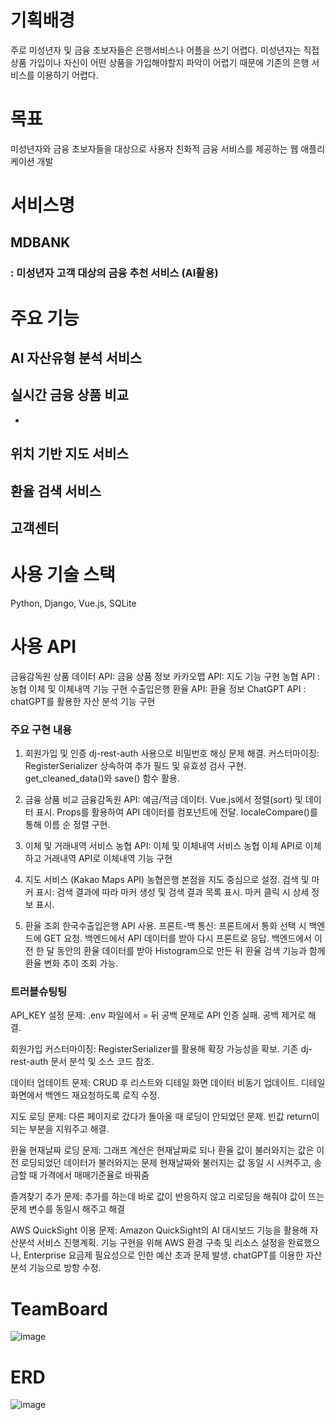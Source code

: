 # 기획배경
주로 미성년자 및 금융 초보자들은 은행서비스나 어플을 쓰기 어렵다.
미성년자는 직접 상품 가입이나 자신이 어떤 상품을 가입해야할지 파악이 어렵기 때문에
기존의 은행 서비스를 이용하기 어렵다.

# 목표
미성년자와 금융 초보자들을 대상으로 사용자 친화적 금융 서비스를 제공하는 웹 애플리케이션 개발

# 서비스명
## MDBANK
### : 미성년자 고객 대상의 금융 추천 서비스 (AI활용)

# 주요 기능
## AI 자산유형 분석 서비스

## 실시간 금융 상품 비교
  - 
## 위치 기반 지도 서비스

## 환율 검색 서비스

## 고객센터

# 사용 기술 스택
Python, Django, Vue.js, SQLite

# 사용 API
금융감독원 상품 데이터 API: 금융 상품 정보
카카오맵 API: 지도 기능 구현
농협 API : 농협 이체 및 이체내역 기능 구현
수출입은행 환율 API: 환율 정보
ChatGPT API : chatGPT를 활용한 자산 분석 기능 구현


### 주요 구현 내용
1. 회원가입 및 인증
dj-rest-auth 사용으로 비밀번호 해싱 문제 해결.
커스터마이징:
RegisterSerializer 상속하여 추가 필드 및 유효성 검사 구현.
get_cleaned_data()와 save() 함수 활용.

2. 금융 상품 비교
금융감독원 API: 예금/적금 데이터.
Vue.js에서 정렬(sort) 및 데이터 표시.
Props를 활용하여 API 데이터를 컴포넌트에 전달.
localeCompare()를 통해 이름 순 정렬 구현.

3. 이체 및 거래내역 서비스
농협 API: 이체 및 이체내역 서비스
농협 이체 API로 이체하고 거래내역 API로 이체내역 기능 구현

4. 지도 서비스 (Kakao Maps API)
농협은행 본점을 지도 중심으로 설정.
검색 및 마커 표시:
검색 결과에 따라 마커 생성 및 검색 결과 목록 표시.
마커 클릭 시 상세 정보 표시.

5. 환율 조회
한국수출입은행 API 사용.
프론트-백 통신:
프론트에서 통화 선택 시 백엔드에 GET 요청.
백엔드에서 API 데이터를 받아 다시 프론트로 응답.
백엔드에서 이전 한 달 동안의 환율 데이터를 받아 Histogram으로 만든 뒤
환율 검색 기능과 함께 환율 변화 추이 조회 가능.

### 트러블슈팅팅
API_KEY 설정 문제:
.env 파일에서 = 뒤 공백 문제로 API 인증 실패.
공백 제거로 해결.

회원가입 커스터마이징:
RegisterSerializer를 활용해 확장 가능성을 확보.
기존 dj-rest-auth 문서 분석 및 소스 코드 참조.

데이터 업데이트 문제:
CRUD 후 리스트와 디테일 화면 데이터 비동기 업데이트.
디테일 화면에서 백엔드 재요청하도록 로직 수정.

지도 로딩 문제:
다른 페이지로 갔다가 돌아올 때 로딩이 안되었던 문제.
빈값 return이 되는 부분을 지워주고 해결.

환율 현재날짜 로딩 문제:
그래프 계산은 현재날짜로 되나 환율 값이 불러와지는 값은 이전 로딩되었던 데이터가 불러와지는 문제
현재날짜와 불러지는 값 동일 시 시켜주고, 송금할 때 가격에서 매매기준율로 바꿔줌

즐겨찾기 추가 문제:
추가를 하는데 바로 값이 반응하지 않고 리로딩을 해줘야 값이 뜨는 문제
변수를 동일시 해주고 해결

AWS QuickSight 이용 문제:
Amazon QuickSight의 AI 대시보드 기능을 활용해 자산분석 서비스 진행계획.
기능 구현을 위해 AWS 환경 구축 및 리소스 설정을 완료했으나, Enterprise 요금제 필요성으로 인한 예산 초과 문제 발생.
chatGPT를 이용한 자산분석 기능으로 방향 수정.

# TeamBoard
![image](https://github.com/user-attachments/assets/d8dcedec-381e-4ffa-8ece-81e5595f11bb)


# ERD
![image](https://github.com/user-attachments/assets/2379e088-a152-4078-bc94-0ccca55e8311)

